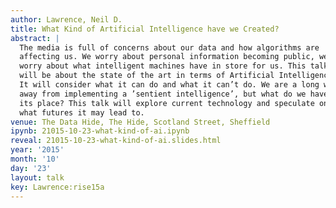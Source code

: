 ```yaml
---
author: Lawrence, Neil D.
title: What Kind of Artificial Intelligence have we Created?
abstract: |
  The media is full of concerns about our data and how algorithms are
  affecting us. We worry about personal information becoming public, we
  worry about what intelligent machines have in store for us. This talk
  will be about the state of the art in terms of Artificial Intelligence.
  It will consider what it can do and what it can’t do. We are a long way
  away from implementing a ’sentient intelligence’, but what do we have in
  its place? This talk will explore current technology and speculate on
  what futures it may lead to.
venue: The Data Hide, The Hide, Scotland Street, Sheffield
ipynb: 21015-10-23-what-kind-of-ai.ipynb
reveal: 21015-10-23-what-kind-of-ai.slides.html
year: '2015'
month: '10'
day: '23'
layout: talk
key: Lawrence:rise15a
---
```

